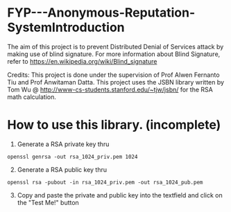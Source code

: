 # FYP---Anonymous-Reputation-SystemIntroduction
The aim of this project is to prevent Distributed Denial of Services attack by making use of blind signature. 
For more information about Blind Signature, refer to https://en.wikipedia.org/wiki/Blind_signature

Credits: 
This project is done under the supervision of Prof Alwen Fernanto Tiu and Prof Anwitaman Datta. 
This project uses the JSBN library written by Tom Wu @ http://www-cs-students.stanford.edu/~tjw/jsbn/ for the RSA math calculation. 

How to use this library. (incomplete)
=======================
1. Generate a RSA private key thru 
```
openssl genrsa -out rsa_1024_priv.pem 1024
```
2. Generate a RSA public key thru 
```
openssl rsa -pubout -in rsa_1024_priv.pem -out rsa_1024_pub.pem
```
3. Copy and paste the private and public key into the textfield and click on the "Test Me!" button
